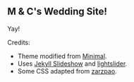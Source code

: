 ## M & C's Wedding Site!

Yay!

Credits:
- Theme modified from [Minimal](https://github.com/pages-themes/minimal). 
- Uses [Jekyll Slideshow](https://github.com/lexoyo/jekyll-slideshow) and [lightslider](https://github.com/sachinchoolur/lightslider/tree/30e5025e07d7d77c22a4dbb4e95afcb4fd31e076).
- Some CSS adapted from [zarzpao](https://github.com/zpao/zarzpao.com).

